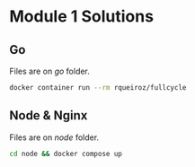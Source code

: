 # Module 1 Solutions

## Go
Files are on *go* folder.

```bash
docker container run --rm rqueiroz/fullcycle
```

## Node & Nginx

Files are on *node* folder.

```bash
cd node && docker compose up
```
